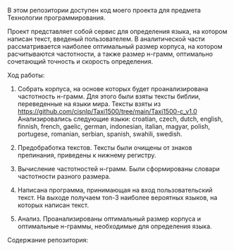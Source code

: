 В этом репозитории доступен код моего проекта для предмета Технологии программирования. 

Проект представляет собой сервис для определения языка, на котором написан текст, введеный пользователем. В аналитической части рассматривается наиболее оптимальный размер корпуса, на котором расчитываются частотности, а также размер н-грамм, оптимально сочетающий точность и скорость определения.


Ход работы:
1. Собрать корпуса, на основе которых будет проанализирована частотность н-грамм. Для этого были взяты тексты библии, переведенные на языки мира. Тексты взяты из https://github.com/cisnlp/Taxi1500/tree/main/Taxi1500-c_v1.0
Анализировались следующие языки: croatian, czech, dutch, english, finnish, french, gaelic, german, indonesian, italian, magyar, polish, portugese, romanian, serbian, spanish, swahili, swedish.

2. Предобработка текстов. Тексты были очищены от знаков препинания, приведены к нижнему регистру.

3. Вычисление частотностей н-грамм. Были сформированы словари частотности разного размера.

4. Написана программа, принимающая на вход пользовательский текст. На выходе получаем топ-3 наиболее вероятных языков, на которых написан текст.

5. Анализ. Проанализированы оптимальный размер корпуса и оптимальные н-граммы, необходимые для определения языка.


Содержание репозитория:

